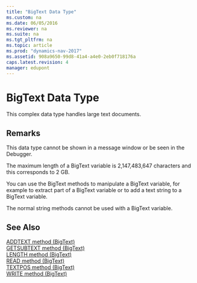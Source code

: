 ```yaml
---
title: "BigText Data Type"
ms.custom: na
ms.date: 06/05/2016
ms.reviewer: na
ms.suite: na
ms.tgt_pltfrm: na
ms.topic: article
ms.prod: "dynamics-nav-2017"
ms.assetid: 908a9650-99d8-41a4-a4e0-2eb0f718176a
caps.latest.revision: 4
manager: edupont
---
```

# BigText Data Type
This complex data type handles large text documents.  
  
## Remarks  
 This data type cannot be shown in a message window or be seen in the Debugger.  
  
 The maximum length of a BigText variable is 2,147,483,647 characters and this corresponds to 2 GB.  
  
 You can use the BigText methods to manipulate a BigText variable, for example to extract part of a BigText variable or to add a text string to a BigText variable.  
  
 The normal string methods cannot be used with a BigText variable.  
  
## See Also  
 [ADDTEXT method (BigText)](ADDTEXT-method--BigText-.md)   
 [GETSUBTEXT method (BigText)](GETSUBTEXT-method--BigText-.md)   
 [LENGTH method (BigText)](LENGTH-method--BigText-.md)   
 [READ method (BigText)](READ-method--BigText-.md)   
 [TEXTPOS method (BigText)](TEXTPOS-method--BigText-.md)   
 [WRITE method (BigText)](WRITE-method--BigText-.md)